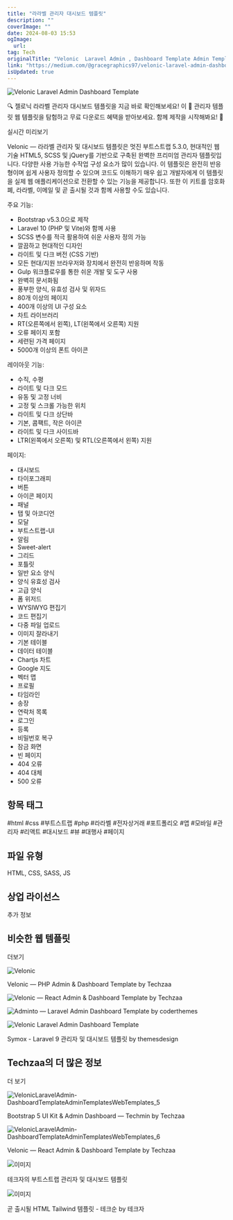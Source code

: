 ```yaml
---
title: "라라벨 관리자 대시보드 템플릿"
description: ""
coverImage: ""
date: 2024-08-03 15:53
ogImage: 
  url: 
tag: Tech
originalTitle: "Velonic  Laravel Admin , Dashboard Template Admin Templates Web Templates"
link: "https://medium.com/@gracegraphics97/velonic-laravel-admin-dashboard-template-admin-templates-web-templates-92511d5dd14e"
isUpdated: true
---
```






![Velonic Laravel Admin Dashboard Template](/assets/img/VelonicLaravelAdmin-DashboardTemplateAdminTemplatesWebTemplates_0.png)

🔍 젤로닉 라라벨 관리자 대시보드 템플릿을 지금 바로 확인해보세요! 이 📁 관리자 템플릿 웹 템플릿을 탐험하고 무료 다운로드 혜택을 받아보세요. 함께 제작을 시작해봐요! 🚀

실시간 미리보기

Velonic — 라라벨 관리자 및 대시보드 템플릿은 멋진 부트스트랩 5.3.0, 현대적인 웹 기술 HTML5, SCSS 및 jQuery를 기반으로 구축된 완벽한 프리미엄 관리자 템플릿입니다. 다양한 사용 가능한 수작업 구성 요소가 많이 있습니다. 이 템플릿은 완전히 반응형이며 쉽게 사용자 정의할 수 있으며 코드도 이해하기 매우 쉽고 개발자에게 이 템플릿을 실제 웹 애플리케이션으로 전환할 수 있는 기능을 제공합니다. 또한 이 키트를 암호화폐, 라라벨, 이메일 및 곧 출시될 것과 함께 사용할 수도 있습니다.

<div class="content-ad"></div>

주요 기능:

- Bootstrap v5.3.0으로 제작
- Laravel 10 (PHP 및 Vite)와 함께 사용
- SCSS 변수를 적극 활용하여 쉬운 사용자 정의 가능
- 깔끔하고 현대적인 디자인
- 라이트 및 다크 버전 (CSS 기반)
- 모든 현대/지원 브라우저와 장치에서 완전히 반응하며 작동
- Gulp 워크플로우를 통한 쉬운 개발 및 도구 사용
- 완벽히 문서화됨
- 풍부한 양식, 유효성 검사 및 위자드
- 80개 이상의 페이지
- 400개 이상의 UI 구성 요소
- 차트 라이브러리
- RT(오른쪽에서 왼쪽), LT(왼쪽에서 오른쪽) 지원
- 오류 페이지 포함
- 세련된 가격 페이지
- 5000개 이상의 폰트 아이콘

레이아웃 기능:

- 수직, 수평
- 라이트 및 다크 모드
- 유동 및 고정 너비
- 고정 및 스크롤 가능한 위치
- 라이트 및 다크 상단바
- 기본, 콤팩트, 작은 아이콘
- 라이트 및 다크 사이드바
- LTR(왼쪽에서 오른쪽) 및 RTL(오른쪽에서 왼쪽) 지원

<div class="content-ad"></div>

페이지:

- 대시보드
- 타이포그래피
- 버튼
- 아이콘 페이지
- 패널
- 탭 및 아코디언
- 모달
- 부트스트랩-UI
- 알림
- Sweet-alert
- 그리드
- 포틀릿
- 일반 요소 양식
- 양식 유효성 검사
- 고급 양식
- 폼 위저드
- WYSIWYG 편집기
- 코드 편집기
- 다중 파일 업로드
- 이미지 잘라내기
- 기본 테이블
- 데이터 테이블
- Chartjs 차트
- Google 지도
- 벡터 맵
- 프로필
- 타임라인
- 송장
- 연락처 목록
- 로그인
- 등록
- 비밀번호 복구
- 잠금 화면
- 빈 페이지
- 404 오류
- 404 대체
- 500 오류

## 항목 태그

#html #css #부트스트랩 #php #라라벨 #전자상거래 #포트폴리오 #앱 #모바일 #관리자 #리액트 #대시보드 #뷰 #대행사 #페이지

<div class="content-ad"></div>

## 파일 유형

HTML, CSS, SASS, JS

## 상업 라이선스

추가 정보

<div class="content-ad"></div>

## 비슷한 웹 템플릿

더보기

![Velonic](/assets/img/VelonicLaravelAdmin-DashboardTemplateAdminTemplatesWebTemplates_1.png)

Velonic — PHP Admin & Dashboard Template by Techzaa

<div class="content-ad"></div>

![Velonic — React Admin & Dashboard Template by Techzaa](/assets/img/VelonicLaravelAdmin-DashboardTemplateAdminTemplatesWebTemplates_2.png)

![Adminto — Laravel Admin Dashboard Template by coderthemes](/assets/img/VelonicLaravelAdmin-DashboardTemplateAdminTemplatesWebTemplates_3.png)

<div class="content-ad"></div>


![Velonic Laravel Admin Dashboard Template](/assets/img/VelonicLaravelAdmin-DashboardTemplateAdminTemplatesWebTemplates_4.png)

Symox - Laravel 9 관리자 및 대시보드 템플릿 by themesdesign

## Techzaa의 더 많은 정보

더 보기


<div class="content-ad"></div>

![VelonicLaravelAdmin-DashboardTemplateAdminTemplatesWebTemplates_5](/assets/img/VelonicLaravelAdmin-DashboardTemplateAdminTemplatesWebTemplates_5.png)

Bootstrap 5 UI Kit & Admin Dashboard — Techmin by Techzaa

![VelonicLaravelAdmin-DashboardTemplateAdminTemplatesWebTemplates_6](/assets/img/VelonicLaravelAdmin-DashboardTemplateAdminTemplatesWebTemplates_6.png)

Velonic — React Admin & Dashboard Template by Techzaa

<div class="content-ad"></div>

![이미지](/assets/img/VelonicLaravelAdmin-DashboardTemplateAdminTemplatesWebTemplates_7.png)

테크자의 부트스트랩 관리자 및 대시보드 템플릿

![이미지](/assets/img/VelonicLaravelAdmin-DashboardTemplateAdminTemplatesWebTemplates_8.png)

곧 출시될 HTML Tailwind 템플릿 - 테크순 by 테크자
